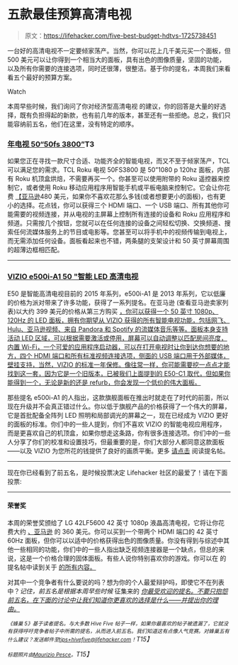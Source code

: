 # 五款最佳预算高清电视

> 原文：<https://lifehacker.com/five-best-budget-hdtvs-1725738451>

一台好的高清电视不一定要倾家荡产。当然，你可以花上几千美元买一个面板，但 500 美元可以让你得到一个相当大的面板，具有出色的图像质量，坚固的功能，以及所有你需要的连接选项，同时还很薄，很整洁。基于你的提名，本周我们来看看五个最好的预算方案。

Watch

本周早些时候，我们询问了你对经济型高清电视 的建议，你的回答是大量的好选择，既有负担得起的新款，也有前几年的版本，甚至还有一些拒绝。总之，我们只能容纳前五名，他们在这里，没有特定的顺序。

### [年电视 50“50fs 3800”](http://www.tclusa.com/currentmodels/50fs3800/)T3

如果您正在寻找一款尺寸合适、功能齐全的智能电视，而又不至于倾家荡产，TCL 可以满足您的需求。TCL Roku 电视 50FS3800 是 50”1080 p 120hz 面板，内部有 Roku 机顶盒烘焙，不需要再买一个。你甚至可以使用附带的 Roku 遥控器来控制它，或者使用 Roku 移动应用程序用智能手机或平板电脑来控制它。它会让你花费 [【亚马逊](http://www.amazon.com/TCL-50FS3800-50-Inch-1080p-Smart/dp/B00VVKCA9C?asc_campaign=InlineText&asc_refurl=https://lifehacker.com/five-best-budget-hdtvs-1725738451&asc_source=&tag=kinjalifehackerlink-20)480 美元，如果你不喜欢花那么多钱(或者想要更小的面板)，也有更小的选择。花点钱，你可以获得三个 HDMI 端口、一个 USB 端口、所有其他你可能需要的视频连接，并从电视的主屏幕上控制所有连接的设备和 Roku 应用程序和频道。只需按几个按钮，您就可以在任何连接的设备之间轻松切换、交换频道、搜索任何流媒体服务上的节目或电影等。您甚至可以将手机中的视频传输到电视上，而无需添加任何设备。面板看起来也不错，两条腿的支架设计和 50 英寸屏幕周围的超薄边框相匹配。

* * *

### [VIZIO e500i-A1 50 "智能 LED 高清电视](http://www.vizio.com/e500ib1.html)

E50 是智能高清电视目前的 2015 年系列，e500i-A1 是 2013 年系列，它以低廉的价格为派对带来了许多功能，获得了一系列提名。在亚马逊 (查看亚马逊卖家列表)以大约 399 美元的价格从第三方购买 [，你可以获得一个 50 英寸 1080p、120Hz 的 LED 面板，拥有你期望从 VIZIO 获得的所有智能电视功能，包括网飞、Hulu、亚马逊视频、来自 Pandora 和 Spotify 的流媒体音乐等等。面板本身支持活动 LED 区域，可以根据需要激活或停用，屏幕可以自动调整以匹配房间亮度，内置 Wi-Fi，一个可爱的应用程序启动器，可以在打开电视时让你到达你想要的地方，四个 HDMI 端口和所有标准视频连接选项，侧面的 USB 端口用于外部媒体，壁挂支持，当然，VIZIO 的标准一年保修。像往常一样，你可能需要挖一点点才能找到这一套，因为它是一个旧版本，已被我们上面提到的 E50-C1 取代，但如果你能得到一个，无论是新的还是 refurb，你会发现一个低价的伟大面板。](http://www.amazon.com/VIZIO-E500i-A1-50-inch-1080P-Smart/dp/B009LG6B1G?asc_campaign=InlineText&asc_refurl=https://lifehacker.com/five-best-budget-hdtvs-1725738451&asc_source=&tag=kinjalifehackerlink-20)

那些提名 e500i-A1 的人指出，这款旗舰面板在推出时就走在了时代的前面，所以现在升级并不会真正错过什么。你以低于旗舰产品的价格获得了一个伟大的屏幕，它是首批配备全阵列 LED 照明和局部调光的屏幕之一，现在已经成为 VIZIO 更好的面板的标准。你们中的一些人提到，你们不喜欢 VIZIO 的智能电视应用程序，而是更喜欢自己的机顶盒，如果你想走这条路，你有很多连接选项。你们中的一些人分享了你们的校准和设置技巧，但最重要的是，你们大部分人都同意这款面板——以及 VIZIO 为您所花的钱提供了良好的画质平衡。更多 [请点击](http://lifehacker.com/vote-vizio-e500-450-why-very-good-picture-smart-t-1725310514) 阅读提名帖。

* * *

现在你已经看到了前五名，是时候投票决定 Lifehacker 社区的最爱了！请在下面投票:

* * *

#### 荣誉奖

本周的荣誉奖颁给了 LG 42LF5600 42 英寸 1080p 液晶高清电视，它将让你花费大约 [、亚马逊](http://www.amazon.com/LG-42LF5600-42-Inch-1080p-Model/dp/B00TRQPVKM?asc_campaign=InlineText&asc_refurl=https://lifehacker.com/five-best-budget-hdtvs-1725738451&asc_source=&tag=kinjalifehackerlink-20) 的 360 美元。你可以买到一个带两个 HDMI 端口的 42 英寸 60Hz 面板，但你可以以适中的价格获得出色的图像质量。你没有得到与综述中其他一些相同的功能，你们中的一些人指出缺乏视频连接器是一个缺点，但总的来说，这是一个价格合理的固体面板。有些人说你特别喜欢你的游戏。你可以在 的提名帖中读到关于 [的所有内容。](http://lifehacker.com/vote-lg-42lf5600-led-tv-why-it-has-an-incredibly-brig-1725325912)

对其中一个竞争者有什么要说的吗？想为你的个人最爱辩护吗，即使它不在列表中？*记住，前五名是根据本周早些时候* 征集来的 [*你最受欢迎的提名。不要只抱怨前五名，在下面的讨论中让我们知道你更喜欢的选择是什么——并提出你的理由。*](https://lifehacker.com/whats-the-best-budget-hdtv-1725171725)

*<small>《蜂巢 5》基于读者提名。与大多数 Hive Five 帖子一样，如果你最喜欢的帖子被遗漏了，它就没有获得呼吁竞争者帖子中所需的提名，从而进入前五名。我们知道这有点像人气竞赛。对蜂巢五有什么建议？发送邮件至</small>*[*<small>tips+hivefive@lifehacker.com</small>*](mailto:tips+hivefive@lifehacker.com)*<small>！</small>T15】*

*<small>标题照片由</small>*[*<small>Maurizio Pesce</small>*](https://www.flickr.com/photos/pestoverde/16862291531/)*<small>。</small>T15】*